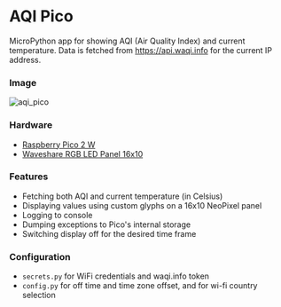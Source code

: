 # AQI Pico

MicroPython app for showing AQI (Air Quality Index) and current temperature. Data is fetched from https://api.waqi.info for the current IP address.

### Image

![aqi_pico](https://github.com/user-attachments/assets/0794848d-66a6-4367-8202-140e3634b63c)

### Hardware

* [Raspberry Pico 2 W](https://www.raspberrypi.com/products/raspberry-pi-pico-2/)
* [Waveshare RGB LED Panel 16x10](https://www.waveshare.com/wiki/Pico-RGB-LED)

### Features

* Fetching both AQI and current temperature (in Celsius)
* Displaying values using custom glyphs on a 16x10 NeoPixel panel
* Logging to console
* Dumping exceptions to Pico's internal storage
* Switching display off for the desired time frame

### Configuration

* `secrets.py` for WiFi credentials and waqi.info token
* `config.py` for off time and time zone offset, and for wi-fi country selection
